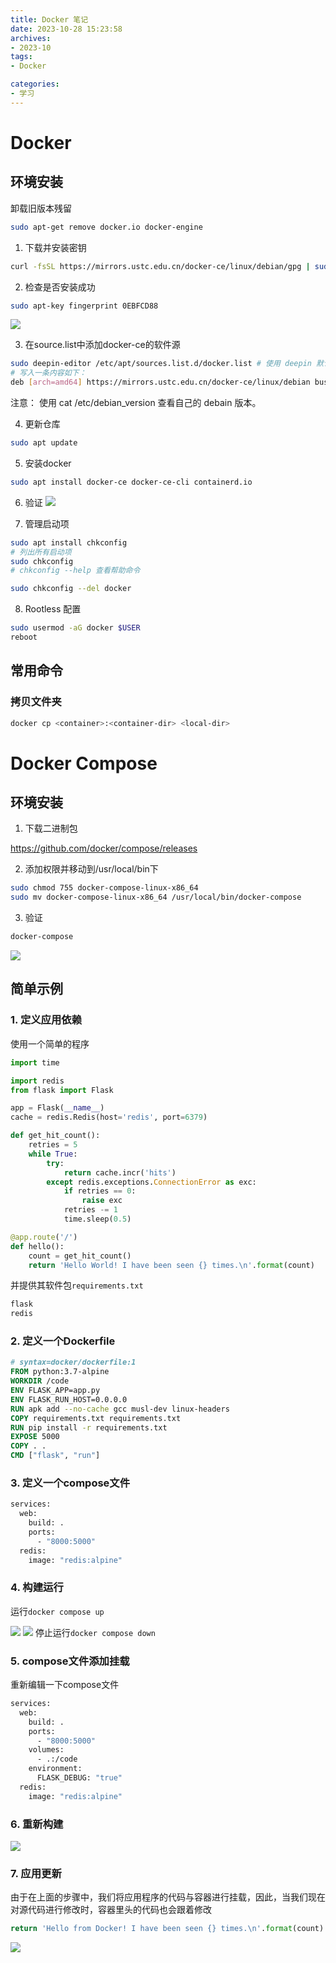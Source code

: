```yaml
---
title: Docker 笔记
date: 2023-10-28 15:23:58
archives:
- 2023-10
tags:
- Docker

categories:
- 学习
---
```


# Docker

## 环境安装

卸载旧版本残留

```bash
sudo apt-get remove docker.io docker-engine
```

1. 下载并安装密钥

```bash
curl -fsSL https://mirrors.ustc.edu.cn/docker-ce/linux/debian/gpg | sudo apt-key add -
```


2. 检查是否安装成功

```bash
sudo apt-key fingerprint 0EBFCD88
```

![](../assets/docker/docker1.PNG)

3. 在source.list中添加docker-ce的软件源

```bash
sudo deepin-editor /etc/apt/sources.list.d/docker.list # 使用 deepin 默认的编辑器新建并打开 docker.list 文件
# 写入一条内容如下：
deb [arch=amd64] https://mirrors.ustc.edu.cn/docker-ce/linux/debian buster stable # 这里 buster 是 debain 版本的代号，deepin20 是debain10 代号为 buster，编辑完成后保存
```

注意： 使用 cat /etc/debian_version 查看自己的 debain 版本。

4. 更新仓库

```bash
sudo apt update
```
5. 安装docker

```bash
sudo apt install docker-ce docker-ce-cli containerd.io
```

6. 验证
![](../assets/docker/docker2.PNG)

7. 管理启动项

```bash
sudo apt install chkconfig 
# 列出所有启动项
sudo chkconfig
# chkconfig --help 查看帮助命令

sudo chkconfig --del docker
```


8. Rootless 配置

```bash
sudo usermod -aG docker $USER
reboot
```

## 常用命令
### 拷贝文件夹

```bash
docker cp <container>:<container-dir> <local-dir>
```

# Docker Compose

## 环境安装
1. 下载二进制包


https://github.com/docker/compose/releases


2. 添加权限并移动到/usr/local/bin下

```bash
sudo chmod 755 docker-compose-linux-x86_64
sudo mv docker-compose-linux-x86_64 /usr/local/bin/docker-compose
```


3. 验证

```bash
docker-compose
```


![](../assets/docker/docker3.png)


## 简单示例


### 1. 定义应用依赖

使用一个简单的程序

```py
import time

import redis
from flask import Flask

app = Flask(__name__)
cache = redis.Redis(host='redis', port=6379)

def get_hit_count():
    retries = 5
    while True:
        try:
            return cache.incr('hits')
        except redis.exceptions.ConnectionError as exc:
            if retries == 0:
                raise exc
            retries -= 1
            time.sleep(0.5)

@app.route('/')
def hello():
    count = get_hit_count()
    return 'Hello World! I have been seen {} times.\n'.format(count)
```


并提供其软件包`requirements.txt`

```bash
flask
redis
```


### 2. 定义一个Dockerfile

```dockerfile
# syntax=docker/dockerfile:1
FROM python:3.7-alpine
WORKDIR /code
ENV FLASK_APP=app.py
ENV FLASK_RUN_HOST=0.0.0.0
RUN apk add --no-cache gcc musl-dev linux-headers
COPY requirements.txt requirements.txt
RUN pip install -r requirements.txt
EXPOSE 5000
COPY . .
CMD ["flask", "run"]
```


### 3. 定义一个compose文件

```dockerfile
services:
  web:
    build: .
    ports:
      - "8000:5000"
  redis:
    image: "redis:alpine"
```


### 4. 构建运行
运行`docker compose up`


![](../assets/docker/docker4.png)
![](../assets/docker/docker5.png)
停止运行`docker compose down`


### 5. compose文件添加挂载

重新编辑一下compose文件

```dockerfile
services:
  web:
    build: .
    ports:
      - "8000:5000"
    volumes:
      - .:/code
    environment:
      FLASK_DEBUG: "true"
  redis:
    image: "redis:alpine"
```


### 6. 重新构建

![](../assets/docker/docker6.png)


### 7. 应用更新

由于在上面的步骤中，我们将应用程序的代码与容器进行挂载，因此，当我们现在对源代码进行修改时，容器里头的代码也会跟着修改

```py
return 'Hello from Docker! I have been seen {} times.\n'.format(count)
```


![](../assets/docker/docker7.png)
